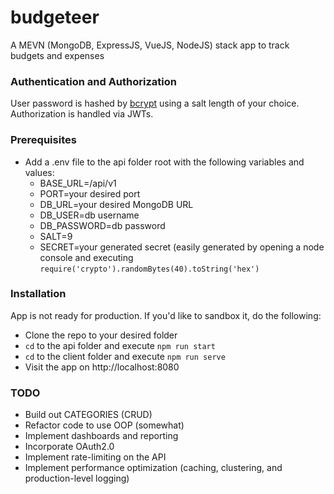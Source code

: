 # budgeteer
A MEVN (MongoDB, ExpressJS, VueJS, NodeJS) stack app to track budgets and expenses

### Authentication and Authorization
User password is hashed by [bcrypt](https://www.npmjs.com/package/bcryptjs) using a salt length of your choice. Authorization is handled via JWTs.

### Prerequisites
  - Add a .env file to the api folder root with the following variables and values:
    - BASE_URL=/api/v1
    - PORT=your desired port
    - DB_URL=your desired MongoDB URL
    - DB_USER=db username
    - DB_PASSWORD=db password
    - SALT=9
    - SECRET=your generated secret (easily generated by opening a node console and executing `require('crypto').randomBytes(40).toString('hex')`
    
### Installation 
App is not ready for production. If you'd like to sandbox it, do the following:
  - Clone the repo to your desired folder
  - `cd` to the api folder and execute `npm run start`
  - `cd` to the client folder and execute `npm run serve`
  - Visit the app on http://localhost:8080
  
### TODO
  - Build out CATEGORIES (CRUD)
  - Refactor code to use OOP (somewhat)
  - Implement dashboards and reporting
  - Incorporate OAuth2.0
  - Implement rate-limiting on the API
  - Implement performance optimization (caching, clustering, and production-level logging)
